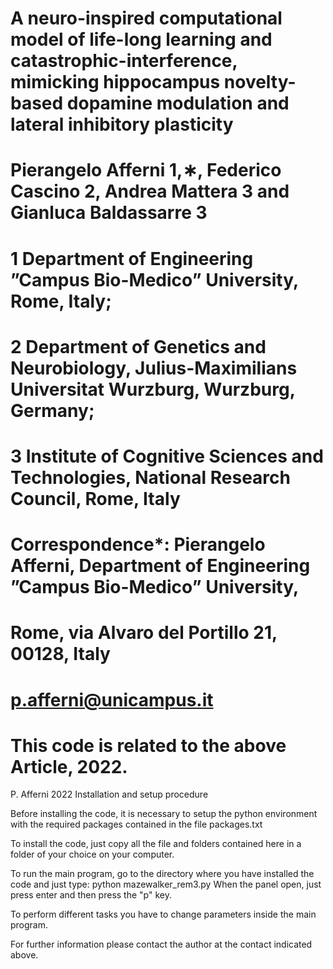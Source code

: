 # A neuro-inspired computational model of life-long learning and catastrophic-interference, mimicking hippocampus novelty-based dopamine modulation and lateral inhibitory plasticity
# Pierangelo Afferni 1,∗, Federico Cascino 2, Andrea Mattera 3 and Gianluca Baldassarre 3
# 1 Department of Engineering ”Campus Bio-Medico” University, Rome, Italy;
# 2 Department of Genetics and Neurobiology, Julius-Maximilians Universitat Wurzburg, Wurzburg, Germany; 
# 3 Institute of Cognitive Sciences and Technologies, National Research Council, Rome, Italy
# Correspondence*: Pierangelo Afferni, Department of Engineering ”Campus Bio-Medico” University,
# Rome, via Alvaro del Portillo 21, 00128, Italy
# p.afferni@unicampus.it
# This code is related to the above Article, 2022.

P. Afferni 2022
Installation and setup procedure

Before installing the code, it is necessary to setup the python environment with the required packages contained in the file packages.txt

To install the code, just copy all the file and folders contained here in a folder of your choice on your computer.

To run the main program, go to the directory where you have installed the code and just type: python mazewalker_rem3.py
When the panel open, just press enter and then press the "p" key.

To perform different tasks you have to change parameters inside the main program.

For further information please contact the author at the contact indicated above.
